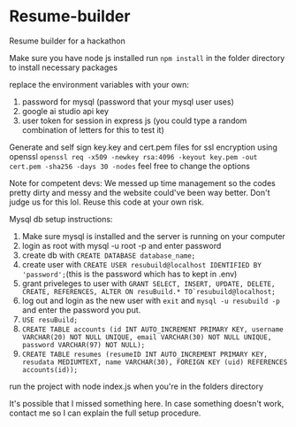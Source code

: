 # Resume-builder
Resume builder for a hackathon

Make sure you have node js installed
run ```npm install``` in the folder directory to install necessary packages

replace the environment variables with your own:
1. password for mysql (password that your mysql user uses)
2. google ai studio api key
3. user token for session in express js (you could type a random combination of letters for this to test it)

Generate and self sign key.key and cert.pem files for ssl encryption using openssl
```openssl req -x509 -newkey rsa:4096 -keyout key.pem -out cert.pem -sha256 -days 30 -nodes```
feel free to change the options

Note for competent devs: We messed up time management so the codes pretty dirty and messy and the website could've been way better. Don't judge us for this lol.
Reuse this code at your own risk.

Mysql db setup instructions:
1. Make sure mysql is installed and the server is running on your computer
2. login as root with mysql -u root -p and enter password
3. create db with ```CREATE DATABASE database_name;```
4. create user with ```CREATE USER resubuild@localhost IDENTIFIED BY 'password';```(this is the password which has to kept in .env)
5. grant priveleges to user with  ```GRANT SELECT, INSERT, UPDATE, DELETE, CREATE, REFERENCES, ALTER ON resuBuild.* TO`resubuild@localhost;```
6. log out and login as the new user with ```exit``` and ```mysql -u resubuild -p``` and enter the password you put.
7. ```USE resuBuild;```
8. ```CREATE TABLE accounts (id INT AUTO_INCREMENT PRIMARY KEY, username VARCHAR(20) NOT NULL UNIQUE, email VARCHAR(30) NOT NULL UNIQUE, password VARCHAR(97) NOT NULL);```
9. ```CREATE TABLE resumes (resumeID INT AUTO_INCREMENT PRIMARY KEY, resudata MEDIUMTEXT, name VARCHAR(30), FOREIGN KEY (uid) REFERENCES accounts(id));```

run the project with node index.js when you're in the folders directory

It's possible that I missed something here.
In case something doesn't work, contact me so I can explain the full setup procedure.

